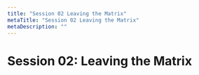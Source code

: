 ```yaml
---
title: "Session 02 Leaving the Matrix"
metaTitle: "Session 02 Leaving the Matrix"
metaDescription: ""
---
```

# Session 02: Leaving the Matrix
